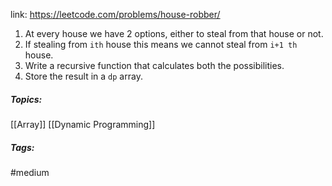 link: https://leetcode.com/problems/house-robber/

1. At every house we have 2 options, either to steal from that house or not.
2. If stealing from `ith` house this means we cannot steal from `i+1 th` house. 
3. Write a recursive function that calculates both the possibilities. 
4. Store the result in a `dp` array.

##### Topics:
[[Array]] [[Dynamic Programming]]

##### Tags:
#medium 
